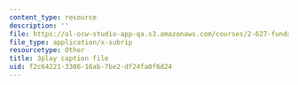 ```yaml
---
content_type: resource
description: ''
file: https://ol-ocw-studio-app-qa.s3.amazonaws.com/courses/2-627-fundamentals-of-photovoltaics-fall-2013/f2c64221330616ab7be2df24fa0f6d24_69H3kTwques.srt
file_type: application/x-subrip
resourcetype: Other
title: 3play caption file
uid: f2c64221-3306-16ab-7be2-df24fa0f6d24
---
```

